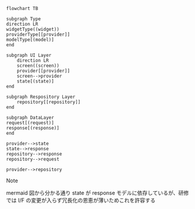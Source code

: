 ```mermaid
flowchart TB

subgraph Type
direction LR
widgetType((widget))
providerType[[provider]]
modelType[(model)]
end

subgraph UI Layer
    direction LR
    screen((screen))
    provider[[provider]]
    screen-->provider
    state[(state)]
end

subgraph Respository Layer
    repository[[repository]]
end

subgraph DataLayer
request[(request)]
response[(response)]
end

provider-->state
state-->response
repository-->response
repository-->request

provider-->repository
```

> [!NOTE]
> mermaid 図から分かる通り state が response モデルに依存しているが、研修では I/F の変更が入らず冗長化の恩恵が薄いためこれを許容する

